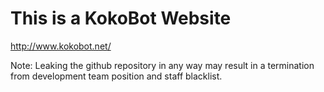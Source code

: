 # This is a KokoBot Website
http://www.kokobot.net/

Note: Leaking the github repository in any way may result in a termination from development team position and staff blacklist.
